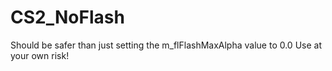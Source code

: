 # CS2_NoFlash

Should be safer than just setting the m_flFlashMaxAlpha value to 0.0
Use at your own risk!
